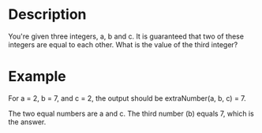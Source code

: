 # Description

You're given three integers, a, b and c. It is guaranteed that two of these integers are equal to each other. What is the value of the third integer?

# Example

For a = 2, b = 7, and c = 2, the output should be
extraNumber(a, b, c) = 7.

The two equal numbers are a and c. The third number (b) equals 7, which is the answer.